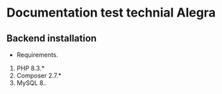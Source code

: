 # Documentation  test technial Alegra

## Backend installation

* Requirements.

1. PHP 8.3.*
2. Composer 2.7.*
3. MySQL 8.*.*
